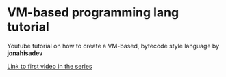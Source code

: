# VM-based programming lang tutorial

Youtube tutorial on how to create a VM-based, bytecode style language by **jonahisadev**

[Link to first video in the series](https://www.youtube.com/watch?v=qJ0-pHmDiT4)
